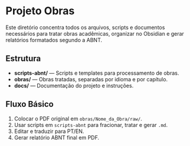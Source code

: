 # Projeto Obras

Este diretório concentra todos os arquivos, scripts e documentos necessários para
tratar obras acadêmicas, organizar no Obsidian e gerar relatórios formatados segundo a ABNT.

## Estrutura

- **scripts-abnt/** — Scripts e templates para processamento de obras.
- **obras/** — Obras tratadas, separadas por idioma e por capítulo.
- **docs/** — Documentação do projeto e instruções.

## Fluxo Básico
1. Colocar o PDF original em `obras/Nome_da_Obra/raw/`.
2. Usar scripts em `scripts-abnt` para fracionar, tratar e gerar `.md`.
3. Editar e traduzir para PT/EN.
4. Gerar relatório ABNT final em PDF.
